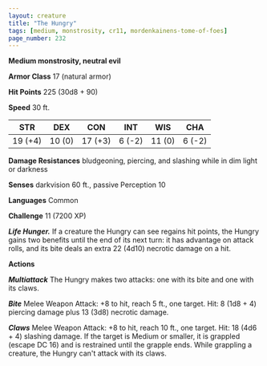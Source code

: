 ```yaml
---
layout: creature
title: "The Hungry"
tags: [medium, monstrosity, cr11, mordenkainens-tome-of-foes]
page_number: 232
---
```


**Medium monstrosity, neutral evil**

**Armor Class** 17 (natural armor)

**Hit Points** 225  (30d8 + 90)

**Speed** 30 ft.

|   STR   |   DEX   |   CON   |   INT   |   WIS   |   CHA   |
|:-------:|:-------:|:-------:|:-------:|:-------:|:-------:|
| 19 (+4) | 10 (0) | 17 (+3) | 6 (-2) | 11 (0) | 6 (-2) |

**Damage Resistances** bludgeoning, piercing, and slashing while in dim light or darkness

**Senses** darkvision 60 ft., passive Perception 10

**Languages** Common

**Challenge** 11 (7200 XP)

***Life Hunger.*** If a creature the Hungry can see regains hit points, the Hungry gains two benefits until the end of its next turn: it has advantage on attack rolls, and its bite deals an extra 22 (4d10) necrotic damage on a hit.

**Actions**

***Multiattack*** The Hungry makes two attacks: one with its bite and one with its claws.

***Bite*** Melee Weapon Attack: +8 to hit, reach 5 ft., one target. Hit: 8 (1d8 + 4) piercing damage plus 13 (3d8) necrotic damage.

***Claws*** Melee Weapon Attack: +8 to hit, reach 10 ft., one target. Hit: 18 (4d6 + 4) slashing damage. If the target is Medium or smaller, it is grappled (escape DC 16) and is restrained until the grapple ends. While grappling a creature, the Hungry can't attack with its claws.